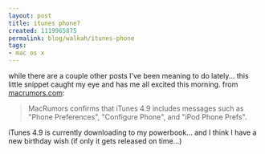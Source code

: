 ```yaml
--- 
layout: post
title: itunes phone?
created: 1119965875
permalink: blog/walkah/itunes-phone
tags: 
- mac os x
---
```

<p>
while there are a couple other posts I've been meaning to do lately... this little snippet caught my eye and has me all excited this morning. from <a href="http://www.macrumors.com/pages/2005/06/20050628065508.shtml">macrumors.com</a>: 
</p><blockquote>
MacRumors confirms that iTunes 4.9 includes messages such as "Phone Preferences", "Configure Phone", and "iPod Phone Prefs".
</blockquote><p>
iTunes 4.9 is currently downloading to my powerbook... and I think I have a new birthday wish (if only it gets released on time...)
</p>

